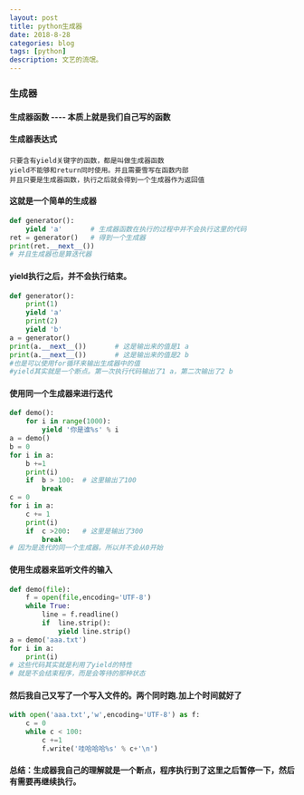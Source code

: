 ```yaml
---
layout: post
title: python生成器
date: 2018-8-28
categories: blog
tags: [python]
description: 文艺的流氓。
---
```

### 生成器
#### 生成器函数 ---- 本质上就是我们自己写的函数
#### 生成器表达式
```
只要含有yield关键字的函数，都是叫做生成器函数
yield不能够和return同时使用。并且需要雪写在函数内部
并且只要是生成器函数，执行之后就会得到一个生成器作为返回值
```
#### 这就是一个简单的生成器
```python
def generator():
    yield 'a'       # 生成器函数在执行的过程中并不会执行这里的代码
ret = generator()   # 得到一个生成器
print(ret.__next__())
# 并且生成器也是算迭代器
```
#### yield执行之后，并不会执行结束。
```python
def generator():
    print(1)
    yield 'a'
    print(2)
    yield 'b'
a = generator()
print(a.__next__())       # 这是输出来的值是1 a
print(a.__next__())       # 这是输出来的值是2 b
#也是可以使用for循环来输出生成器中的值
#yield其实就是一个断点。第一次执行代码输出了1 a，第二次输出了2 b
```
#### 使用同一个生成器来进行迭代
```python
def demo():
    for i in range(1000):
        yield '你是谁%s' % i
a = demo()
b = 0
for i in a:
    b +=1
    print(i)
    if  b > 100:  # 这里输出了100
        break
c = 0
for i in a:
    c += 1
    print(i)
    if  c >200:   # 这里是输出了300
        break
# 因为是迭代的同一个生成器。所以并不会从0开始
```
#### 使用生成器来监听文件的输入
```python
def demo(file):
    f = open(file,encoding='UTF-8')
    while True:
        line = f.readline()
        if  line.strip():
            yield line.strip()
a = demo('aaa.txt')
for i in a:
    print(i)
# 这些代码其实就是利用了yield的特性
# 就是不会结束程序，而是会等待的那种状态
```
#### 然后我自己又写了一个写入文件的。两个同时跑.加上个时间就好了
```python
with open('aaa.txt','w',encoding='UTF-8') as f:
    c = 0
    while c < 100:
        c +=1
        f.write('哇哈哈哈%s' % c+'\n')
```
#### 总结：生成器我自己的理解就是一个断点，程序执行到了这里之后暂停一下，然后有需要再继续执行。